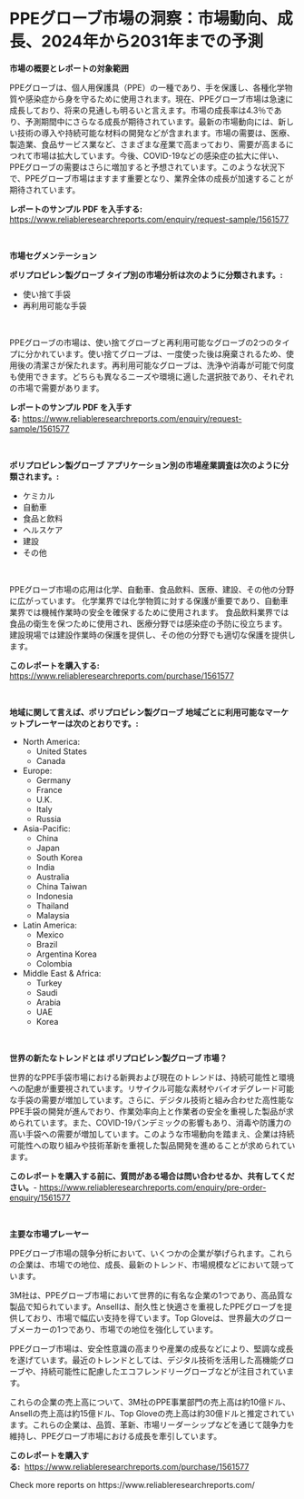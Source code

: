 <p><h1>PPEグローブ市場の洞察：市場動向、成長、2024年から2031年までの予測</h1></p><p><strong>市場の概要とレポートの対象範囲</strong></p>
<p><p>PPEグローブは、個人用保護具（PPE）の一種であり、手を保護し、各種化学物質や感染症から身を守るために使用されます。現在、PPEグローブ市場は急速に成長しており、将来の見通しも明るいと言えます。市場の成長率は4.3％であり、予測期間中にさらなる成長が期待されています。最新の市場動向には、新しい技術の導入や持続可能な材料の開発などが含まれます。市場の需要は、医療、製造業、食品サービス業など、さまざまな産業で高まっており、需要が高まるにつれて市場は拡大しています。今後、COVID-19などの感染症の拡大に伴い、PPEグローブの需要はさらに増加すると予想されています。このような状況下で、PPEグローブ市場はますます重要となり、業界全体の成長が加速することが期待されています。</p></p>
<p><strong>レポートのサンプル PDF を入手する:</strong> <a href="https://www.reliableresearchreports.com/enquiry/request-sample/1561577">https://www.reliableresearchreports.com/enquiry/request-sample/1561577</a></p>
<p>&nbsp;</p>
<p><strong>市場セグメンテーション</strong></p>
<p><strong>ポリプロピレン製グローブ タイプ別の市場分析は次のように分類されます。:</strong></p>
<p><ul><li>使い捨て手袋</li><li>再利用可能な手袋</li></ul></p>
<p>&nbsp;</p>
<p><p>PPEグローブの市場は、使い捨てグローブと再利用可能なグローブの2つのタイプに分かれています。使い捨てグローブは、一度使った後は廃棄されるため、使用後の清潔さが保たれます。再利用可能なグローブは、洗浄や消毒が可能で何度も使用できます。どちらも異なるニーズや環境に適した選択肢であり、それぞれの市場で需要があります。</p></p>
<p><strong>レポートのサンプル PDF を入手する:</strong>&nbsp;<a href="https://www.reliableresearchreports.com/enquiry/request-sample/1561577">https://www.reliableresearchreports.com/enquiry/request-sample/1561577</a></p>
<p>&nbsp;</p>
<p><strong> ポリプロピレン製グローブ アプリケーション別の市場産業調査は次のように分類されます。:</strong></p>
<p><ul><li>ケミカル</li><li>自動車</li><li>食品と飲料</li><li>ヘルスケア</li><li>建設</li><li>その他</li></ul></p>
<p>&nbsp;</p>
<p><p>PPEグローブ市場の応用は化学、自動車、食品飲料、医療、建設、その他の分野に広がっています。 化学業界では化学物質に対する保護が重要であり、自動車業界では機械作業時の安全を確保するために使用されます。 食品飲料業界では食品の衛生を保つために使用され、医療分野では感染症の予防に役立ちます。 建設現場では建設作業時の保護を提供し、その他の分野でも適切な保護を提供します。</p></p>
<p><strong>このレポートを購入する:</strong>&nbsp; <a href="https://www.reliableresearchreports.com/purchase/1561577">https://www.reliableresearchreports.com/purchase/1561577</a></p>
<p>&nbsp;</p>
<p><strong>地域に関して言えば、ポリプロピレン製グローブ 地域ごとに利用可能なマーケットプレーヤーは次のとおりです。:</strong></p>
<p><ul>
    <li>
        North America:
        <ul>
            <li>United States</li>
            <li>Canada</li>
        </ul>
    </li>
    <li>
        Europe:
        <ul>
            <li>Germany</li>
            <li>France</li>
            <li>U.K.</li>
            <li>Italy</li>
            <li>Russia</li>
        </ul>
    </li>
    <li>
        Asia-Pacific:
        <ul>
            <li>China</li>
            <li>Japan</li>
            <li>South Korea</li>
            <li>India</li>
            <li>Australia</li>
            <li>China Taiwan</li>
            <li>Indonesia</li>
            <li>Thailand</li>
            <li>Malaysia</li>
        </ul>
    </li>
    <li>
        Latin America:
        <ul>
            <li>Mexico</li>
            <li>Brazil</li>
            <li>Argentina Korea</li>
            <li>Colombia</li>
        </ul>
    </li>
    <li>
        Middle East & Africa:
        <ul>
            <li>Turkey</li>
            <li>Saudi</li>
            <li>Arabia</li>
            <li>UAE</li>
            <li>Korea</li>
        </ul>
    </li>
    </ul></p>
<p>&nbsp;</p>
<p><strong>世界の新たなトレンドとは ポリプロピレン製グローブ 市場？</strong></p>
<p><p>世界的なPPE手袋市場における新興および現在のトレンドは、持続可能性と環境への配慮が重要視されています。リサイクル可能な素材やバイオデグレード可能な手袋の需要が増加しています。さらに、デジタル技術と組み合わせた高性能なPPE手袋の開発が進んでおり、作業効率向上と作業者の安全を重視した製品が求められています。また、COVID-19パンデミックの影響もあり、消毒や防護力の高い手袋への需要が増加しています。このような市場動向を踏まえ、企業は持続可能性への取り組みや技術革新を重視した製品開発を進めることが求められています。</p></p>
<p><strong>このレポートを購入する前に、質問がある場合は問い合わせるか、共有してください。</strong>- <a href="https://www.reliableresearchreports.com/enquiry/pre-order-enquiry/1561577">https://www.reliableresearchreports.com/enquiry/pre-order-enquiry/1561577</a></p>
<p>&nbsp;</p>
<p><strong>主要な市場プレーヤー</strong></p>
<p><p>PPEグローブ市場の競争分析において、いくつかの企業が挙げられます。これらの企業は、市場での地位、成長、最新のトレンド、市場規模などにおいて競っています。</p><p>3M社は、PPEグローブ市場において世界的に有名な企業の1つであり、高品質な製品で知られています。Ansellは、耐久性と快適さを重視したPPEグローブを提供しており、市場で幅広い支持を得ています。Top Gloveは、世界最大のグローブメーカーの1つであり、市場での地位を強化しています。</p><p>PPEグローブ市場は、安全性意識の高まりや産業の成長などにより、堅調な成長を遂げています。最近のトレンドとしては、デジタル技術を活用した高機能グローブや、持続可能性に配慮したエコフレンドリーグローブなどが注目されています。</p><p>これらの企業の売上高について、3M社のPPE事業部門の売上高は約10億ドル、Ansellの売上高は約15億ドル、Top Gloveの売上高は約30億ドルと推定されています。これらの企業は、品質、革新、市場リーダーシップなどを通じて競争力を維持し、PPEグローブ市場における成長を牽引しています。</p></p>
<p><strong>このレポートを購入する:</strong>&nbsp;&nbsp;<a href="https://www.reliableresearchreports.com/purchase/1561577">https://www.reliableresearchreports.com/purchase/1561577</a></p>
<p>Check more reports on https://www.reliableresearchreports.com/</p>